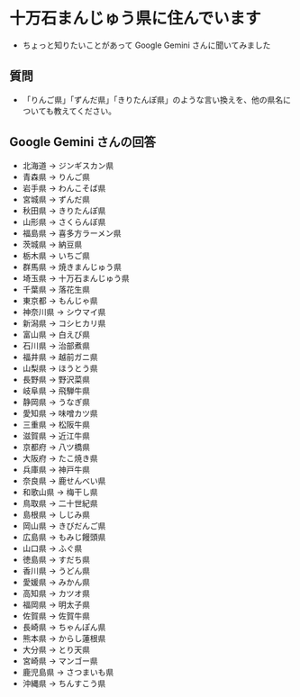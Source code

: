 # 十万石まんじゅう県に住んでいます
- ちょっと知りたいことがあって Google Gemini さんに聞いてみました
## 質問
- 「りんご県」「ずんだ県」「きりたんぽ県」のような言い換えを、他の県名についても教えてください。
## Google Gemini さんの回答
- 北海道 → ジンギスカン県
- 青森県 → りんご県
- 岩手県 → わんこそば県
- 宮城県 → ずんだ県
- 秋田県 → きりたんぽ県
- 山形県 → さくらんぼ県
- 福島県 → 喜多方ラーメン県
- 茨城県 → 納豆県
- 栃木県 → いちご県
- 群馬県 → 焼きまんじゅう県
- 埼玉県 → 十万石まんじゅう県
- 千葉県 → 落花生県
- 東京都 → もんじゃ県
- 神奈川県 → シウマイ県
- 新潟県 → コシヒカリ県
- 富山県 → 白えび県
- 石川県 → 治部煮県
- 福井県 → 越前ガニ県
- 山梨県 → ほうとう県
- 長野県 → 野沢菜県
- 岐阜県 → 飛騨牛県
- 静岡県 → うなぎ県
- 愛知県 → 味噌カツ県
- 三重県 → 松阪牛県
- 滋賀県 → 近江牛県
- 京都府 → 八ツ橋県
- 大阪府 → たこ焼き県
- 兵庫県 → 神戸牛県
- 奈良県 → 鹿せんべい県
- 和歌山県 → 梅干し県
- 鳥取県 → 二十世紀県
- 島根県 → しじみ県
- 岡山県 → きびだんご県
- 広島県 → もみじ饅頭県
- 山口県 → ふぐ県
- 徳島県 → すだち県
- 香川県 → うどん県
- 愛媛県 → みかん県
- 高知県 → カツオ県
- 福岡県 → 明太子県
- 佐賀県 → 佐賀牛県
- 長崎県 → ちゃんぽん県
- 熊本県 → からし蓮根県
- 大分県 → とり天県
- 宮崎県 → マンゴー県
- 鹿児島県 → さつまいも県
- 沖縄県 → ちんすこう県

